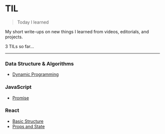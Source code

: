 # TIL
>Today I learned

My short write-ups on new things I learned from videos, editorials, and projects.  

3 TILs so far...  

---

### Data Structure & Algorithms
- [Dynamic Programming](https://github.com/jbcolby0063/til/blob/main/algorithms/dynamic-programming.md)

### JavaScript
- [Promise](https://github.com/jbcolby0063/til/blob/main/javascript/promise.md)

### React
- [Basic Structure](https://github.com/jbcolby0063/til/blob/main/react/basic-structure.md)
- [Props and State](https://github.com/jbcolby0063/til/blob/main/react/props-and-state.md)
